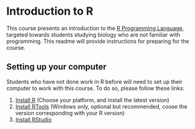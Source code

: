 # Introduction to R

This course presents an introduction to the [R Programming Language](https://www.r-project.org), targeted towards students studying biology who are not familiar with programming. This readme will provide instructions for preparing for the course.

## Setting up your computer

Students who have not done work in R before will need to set up their computer to work with this course. To do so, please follow these links:

1. [Install R](https://cran.r-project.org) (Choose your platform, and install the latest version)
2. [Install RTools](https://cran.r-project.org/bin/windows/Rtools/) (Windows only, optional but recommended, coose the version corresponding with your R version)
3. [Install RStudio](https://posit.co/download/rstudio-desktop/) 

